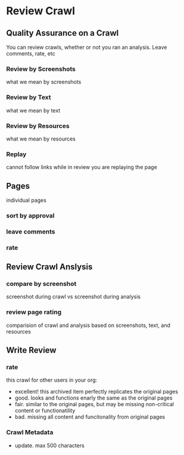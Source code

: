 # Review Crawl

## Quality Assurance on a Crawl
You can review crawls, whether or not you ran an analysis.
Leave comments, rate, etc

### Review by Screenshots
what we mean by screenshots

### Review by Text
what we mean by text

### Review by Resources
what we mean by resources 

### Replay
cannot follow links while in review
you are replaying the page 

## Pages
individual pages
### sort by approval
### leave comments
### rate

## Review Crawl Anslysis
### compare by screenshot
screenshot during crawl vs screenshot during analysis

### review page rating
comparision of crawl and analysis based on screenshots, text, and resources 


## Write Review
### rate
this crawl for other users in your org:
- excellent! this archived item perfectly replicates the original pages
- good. looks and functions enarly the same as the original pages
- fair. similar to the original pages, but may be missing non-critical content or functionatility
- bad. missing all content and funcitonality from original pages

### Crawl Metadata
- update. max 500 characters